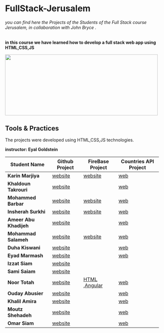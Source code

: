 # FullStack-Jerusalem
###### you can find here the Projects of the Students of the Full Stack course Jerusalem, in collaboration with John Bryce .
**in this course we have learned how to develop a full stack web app using HTML,CSS,JS**


<img src="https://upload.wikimedia.org/wikipedia/commons/8/89/John_bryce_logo.jpg" width="500" height="200"/>


## Tools & Practices
The projects were developed using HTML,CSS,JS technologies.

**instructor: Eyal Goldstein**

Student Name | 	Github Project | FireBase Project | Countries API Project
--- | --- | --- | -- |
**Karin Marjiya** |	[website](https://karinmarjieh.github.io/simpleweb) |  [website](https://jeru-bbec3.web.app/) | [web](https://countries-8079c.web.app/)
**Khaldoun Takrouri** |	[website](https://kht75.github.io/jerWepDevelopment/) | []() | [web](https://khald-f36d5.web.app/)
**Mohammed Barbar** |	[website](https://mohammedbarbar.github.io/Draft/) | [website](https://mywebsite-fe64c.web.app/) |[web](https://projectapicountry.firebaseapp.com/)
**Insherah Surkhi** |	[website](https://insherah-surkhi.github.io/relax) | [website](https://enjoy-6b4d2.web.app) | [web](https://world-country.web.app/)
**Ameer Abu Khadijeh** |	[website](https://ameerabukhadijeh.github.io/ameer/) | []() | [web](https://countries-79c2a.web.app/)
**Mohammad Salameh** |	[website](https://mohammadsalameh12.github.io/clock/) | [website](https://my-html-69287.web.app/) | [web](https://countries-of-the-world-88fdf.web.app/)
**Duha Kiswani** |	[website](https://duha-se.github.io/Ex/) | []() | [web](https://countries-42876.web.app/)
**Eyad Marmash** |	[website](https://eyadma.github.io/eyadmcv/) | []() | [web](https://taskone-c8f02.web.app/)
**Izzat Siam** |	[website](https://izzat-jb.github.io/HW1onGH/) | []() | []()
**Sami Saiam** |	[website](https://samisaiam.github.io/world-nature/) | []() | []()
**Noor Totah** |	[website](https://noortotah.github.io/simple-shopping-cart/) | [HTML](https://simple-html-shopping-cart.web.app/) ,[Angular](https://atteq-5eda8.web.app/) | [web](https://countriesapi-a25b3.firebaseapp.com/)
**Ouday Abusier** |	[website](https://ouday-abusier.github.io/oday-s-website/)  | []() | [web](https://fullstack-26cbc.web.app)
**Khalil Amira** |	[website](https://khalilamira22.github.io/kalil/) | []() | [web](https://my-world-2-2fe9b.web.app/)
**Moutz Shehadeh** |	[website](https://moutazshehadeh.github.io/moutaz-sh/) | []() | [web](https://firstproject-ed1ca.web.app/)
**Omar Siam** |	[website](https://omarsiam.github.io/omarcars/) | []() | [web](https://world-ad110.web.app/)

